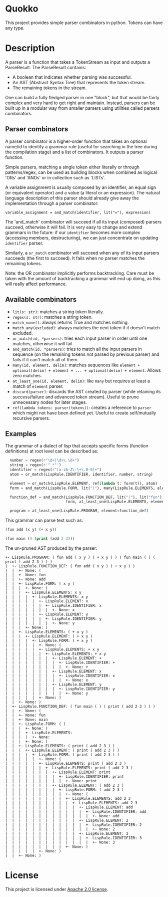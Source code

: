# Quokko

This project provides simple parser combinators in python. Tokens can have any type.

# Description

A parser is a function that takes a TokenStream as input and outputs a ParseResult. The ParseResult contains:

- A boolean that indicates whether parsing was successful.
- An AST (Abstract Syntax Tree) that represents the token stream.
- The remaining tokens in the stream.

One can build a fully fledged parser in one "block", but that would be fairly complex and very hard to get right and
maintain. Instead, parsers can be built up in a modular way from smaller parsers using utilities called parsers
combinators.

## Parser combinators

A parser combinator is a higher-order function that takes an optional name/id to identify a grammar rule (useful for
searching in the tree during the compilation stage) and a list of combinators. It outputs a parser function.

Simple parsers, matching a single token either literally or through patterns/regex, can be used as building blocks when
combined as logical 'ORs' and 'ANDs' or in collection such as 'LISTs'.

A variable assignment is usually composed by an identifier, an equal sign (or equivalent operator) and a value (a
literal or an expression). The natural language description of this parser should already give away the implementation
through a parser combinator:

`variable_assignment = and_match(identifier, lit("="), expression)`

The 'and_match' combinator will succeed if all its input (composed) parsers succeed, otherwise it will fail. It is very
easy to change and extend grammars in the future: if our `identifier` becomes more complex (accessing members,
destructuring), we can just concentrate on updating `identifier` parser.

Similarly, a `or_match` combinator will succeed when any of its input parsers succeeds (the first to succeed). It fails
when no parser matches the remaining tokens.

Note: the OR combinator implicitly performs backtracking. Care must be taken with the amount of backtracking a grammar
will end up doing, as this will really affect performance.

## Available combinators

- `lit(s: str)`: matches a string token literally.
- `regex(s: str)`: matches a string token.
- `match_none()`: always returns True and matches nothing.
- `match_any(excluded)`: always matches the next token if it doesn't match excluded.
- `or_match(id, *parsers)`: tries each input parser in order until one matches, otherwise it will fail.
- `and_match(id, *parsers)`: tries to match all the input parsers in sequence (on the remaining tokens not parsed by
  previous parser) and fails if it can't match all of them.
- `many(id, element, delim)`: matches sequences like `element + optional[delim] + element + ... + optional[delim] +
  element`. Allows zero matches.
- `at_least_one(id, element, delim)`: like `many` but requires at least a match of `element` parser.
- `discard(parser)`: discards the AST created by parser (while retaining its success/failure and advanced token stream).
  Useful to prune unnecessary nodes for later stages.
- `ref(lambda tokens: parser(tokens))`: creates a reference to `parser` which might not have been defined yet. Useful to
  create self/mutually recursive parsers.

## Examples

The grammar of a dialect of lisp that accepts specific forms (function definitions) at root level can be described as:

``` python
  number = regex(r"\d+|\d+\.\d+")
  string = regex(r'".*"')
  identifier = regex(r"[a-zA-Z\-\+\.0-9]+")
  atom = or_match(LispRule.IDENTIFIER, identifier, number, string)

  element = or_match(LispRule.ELEMENT, ref(lambda t: form(t)), atom)
  form = and_match(LispRule.FORM, lit("("), many(LispRule.ELEMENTS, element=element), lit(")"))

  function_def = and_match(LispRule.FUNCTION_DEF, lit("("), lit("fun"), identifier,
                           form, at_least_one(LispRule.ELEMENTS, element=element), lit(")"))

  program = at_least_one(LispRule.PROGRAM, element=function_def)
```

This grammar can parse text such as:

```lisp
(fun add (x y) (+ x y))

(fun main () (print (add 2 3)))
```

The un-pruned AST produced by the parser:

```
+- LispRule.PROGRAM: ( fun add ( x y ) ( + x y ) ) ( fun main ( ) ( print ( add 2 3 ) ) )
|  +- LispRule.FUNCTION_DEF: ( fun add ( x y ) ( + x y ) )
|  |  +- None: (
|  |  +- None: fun
|  |  +- None: add
|  |  +- LispRule.FORM: ( x y )
|  |  |  +- None: (
|  |  |  +- LispRule.ELEMENTS: x y
|  |  |  |  +- LispRule.ELEMENTS: x y
|  |  |  |  |  +- LispRule.ELEMENT: x
|  |  |  |  |  |  +- LispRule.IDENTIFIER: x
|  |  |  |  |  |  |  +- None: x
|  |  |  |  |  +- LispRule.ELEMENT: y
|  |  |  |  |  |  +- LispRule.IDENTIFIER: y
|  |  |  |  |  |  |  +- None: y
|  |  |  +- None: )
|  |  +- LispRule.ELEMENTS: ( + x y )
|  |  |  +- LispRule.ELEMENT: ( + x y )
|  |  |  |  +- LispRule.FORM: ( + x y )
|  |  |  |  |  +- None: (
|  |  |  |  |  +- LispRule.ELEMENTS: + x y
|  |  |  |  |  |  +- LispRule.ELEMENTS: + x y
|  |  |  |  |  |  |  +- LispRule.ELEMENT: +
|  |  |  |  |  |  |  |  +- LispRule.IDENTIFIER: +
|  |  |  |  |  |  |  |  |  +- None: +
|  |  |  |  |  |  |  +- LispRule.ELEMENT: x
|  |  |  |  |  |  |  |  +- LispRule.IDENTIFIER: x
|  |  |  |  |  |  |  |  |  +- None: x
|  |  |  |  |  |  |  +- LispRule.ELEMENT: y
|  |  |  |  |  |  |  |  +- LispRule.IDENTIFIER: y
|  |  |  |  |  |  |  |  |  +- None: y
|  |  |  |  |  +- None: )
|  |  +- None: )
|  +- LispRule.FUNCTION_DEF: ( fun main ( ) ( print ( add 2 3 ) ) )
|  |  +- None: (
|  |  +- None: fun
|  |  +- None: main
|  |  +- LispRule.FORM: ( )
|  |  |  +- None: (
|  |  |  +- LispRule.ELEMENTS: 
|  |  |  |  +- None: 
|  |  |  +- None: )
|  |  +- LispRule.ELEMENTS: ( print ( add 2 3 ) )
|  |  |  +- LispRule.ELEMENT: ( print ( add 2 3 ) )
|  |  |  |  +- LispRule.FORM: ( print ( add 2 3 ) )
|  |  |  |  |  +- None: (
|  |  |  |  |  +- LispRule.ELEMENTS: print ( add 2 3 )
|  |  |  |  |  |  +- LispRule.ELEMENTS: print ( add 2 3 )
|  |  |  |  |  |  |  +- LispRule.ELEMENT: print
|  |  |  |  |  |  |  |  +- LispRule.IDENTIFIER: print
|  |  |  |  |  |  |  |  |  +- None: print
|  |  |  |  |  |  |  +- LispRule.ELEMENT: ( add 2 3 )
|  |  |  |  |  |  |  |  +- LispRule.FORM: ( add 2 3 )
|  |  |  |  |  |  |  |  |  +- None: (
|  |  |  |  |  |  |  |  |  +- LispRule.ELEMENTS: add 2 3
|  |  |  |  |  |  |  |  |  |  +- LispRule.ELEMENTS: add 2 3
|  |  |  |  |  |  |  |  |  |  |  +- LispRule.ELEMENT: add
|  |  |  |  |  |  |  |  |  |  |  |  +- LispRule.IDENTIFIER: add
|  |  |  |  |  |  |  |  |  |  |  |  |  +- None: add
|  |  |  |  |  |  |  |  |  |  |  +- LispRule.ELEMENT: 2
|  |  |  |  |  |  |  |  |  |  |  |  +- LispRule.IDENTIFIER: 2
|  |  |  |  |  |  |  |  |  |  |  |  |  +- None: 2
|  |  |  |  |  |  |  |  |  |  |  +- LispRule.ELEMENT: 3
|  |  |  |  |  |  |  |  |  |  |  |  +- LispRule.IDENTIFIER: 3
|  |  |  |  |  |  |  |  |  |  |  |  |  +- None: 3
|  |  |  |  |  |  |  |  |  +- None: )
|  |  |  |  |  +- None: )
|  |  +- None: )
```

# License

This project is licensed under [Apache 2.0 license](LICENSE).